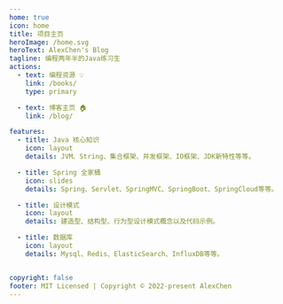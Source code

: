 ```yaml
---
home: true
icon: home
title: 项目主页
heroImage: /home.svg
heroText: AlexChen's Blog
tagline: 编程两年半的Java练习生
actions:
  - text: 编程资源 💡
    link: /books/
    type: primary

  - text: 博客主页 🏠
    link: /blog/

features:
  - title: Java 核心知识
    icon: layout
    details: JVM、String、集合框架、并发框架、IO框架、JDK新特性等等。

  - title: Spring 全家桶
    icon: slides
    details: Spring、Servlet、SpringMVC、SpringBoot、SpringCloud等等。

  - title: 设计模式
    icon: layout
    details: 建造型、结构型、行为型设计模式概念以及代码示例。

  - title: 数据库
    icon: layout
    details: Mysql、Redis、ElasticSearch、InfluxDB等等。


copyright: false
footer: MIT Licensed | Copyright © 2022-present AlexChen
---
```

